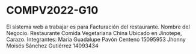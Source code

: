 # COMPV2022-G10
El sistema web a trabajar es para Facturación del restaurante. Nombre del Negocio. Restaurante Comida Vegetariana China Ubicado en Jinotepe, Carazo. Integrantes: Maria Guadalupe Pavón Centeno 15095953 Jhonny Moisés Sánchez Gutiérrez 14093434
